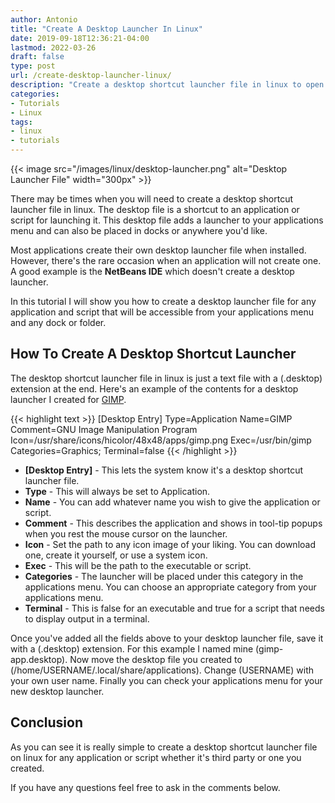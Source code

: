 ```yaml
---
author: Antonio
title: "Create A Desktop Launcher In Linux"
date: 2019-09-18T12:36:21-04:00
lastmod: 2022-03-26
draft: false
type: post
url: /create-desktop-launcher-linux/
description: "Create a desktop shortcut launcher file in linux to open your applications and scripts. The desktop shortcut launcher will be accessible from the applications menu and any dock or folder."
categories:
- Tutorials
- Linux
tags:
- linux
- tutorials
---
```


{{< image src="/images/linux/desktop-launcher.png" alt="Desktop Launcher File" width="300px" >}}

There may be times when you will need to create a desktop shortcut launcher file in linux. The desktop file is a shortcut to an application or script for launching it. This desktop file adds a launcher to your applications menu and can also be placed in docks or anywhere you'd like.

<!--more-->

Most applications create their own desktop launcher file when installed. However, there's the rare occasion when an application will not create one. A good example is the **NetBeans IDE** which doesn't create a desktop launcher.

<!--adsense-->

In this tutorial I will show you how to create a desktop launcher file for any application and script that will be accessible from your applications menu and any dock or folder.

## How To Create A Desktop Shortcut Launcher

The desktop shortcut launcher file in linux is just a text file with a (.desktop) extension at the end. Here's an example of the contents for a desktop launcher I created for <a href="https://www.gimp.org/" target="_blank">GIMP</a>.

{{< highlight text >}}
[Desktop Entry]
Type=Application
Name=GIMP
Comment=GNU Image Manipulation Program
Icon=/usr/share/icons/hicolor/48x48/apps/gimp.png
Exec=/usr/bin/gimp
Categories=Graphics;
Terminal=false
{{< /highlight >}}

- **[Desktop Entry]** - This lets the system know it's a desktop shortcut launcher file.
- **Type** - This will always be set to Application.
- **Name** - You can add whatever name you wish to give the application or script.
- **Comment** - This describes the application and shows in tool-tip popups when you rest the mouse cursor on the launcher.
- **Icon** - Set the path to any icon image of your liking. You can download one, create it yourself, or use a system icon.
- **Exec** - This will be the path to the executable or script.
- **Categories** - The launcher will be placed under this category in the applications menu. You can choose an appropriate category from your applications menu.
- **Terminal** - This is false for an executable and true for a script that needs to display output in a terminal.

<!--adsense-->

Once you've added all the fields above to your desktop launcher file, save it with a (.desktop) extension. For this example I named mine (gimp-app.desktop). Now move the desktop file you created to (/home/USERNAME/.local/share/applications). Change (USERNAME) with your own user name. Finally you can check your applications menu for your new desktop launcher.

## Conclusion

As you can see it is really simple to create a desktop shortcut launcher file on linux for any application or script whether it's third party or one you created.

If you have any questions feel free to ask in the comments below.
